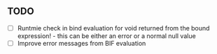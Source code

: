 TODO
----
 * [ ] Runtmie check in bind evaluation for void returned from the bound expression!
       - this can be either an error or a normal null value
 * [ ] Improve error messages from BIF evaluation
